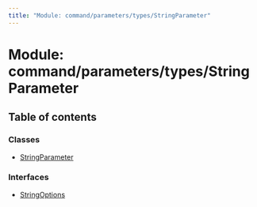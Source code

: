 ```yaml
---
title: "Module: command/parameters/types/StringParameter"
---
```


# Module: command/parameters/types/StringParameter

## Table of contents

### Classes

- [StringParameter](../classes/command_parameters_types_stringparameter.stringparameter.md)

### Interfaces

- [StringOptions](../interfaces/command_parameters_types_stringparameter.stringoptions.md)
